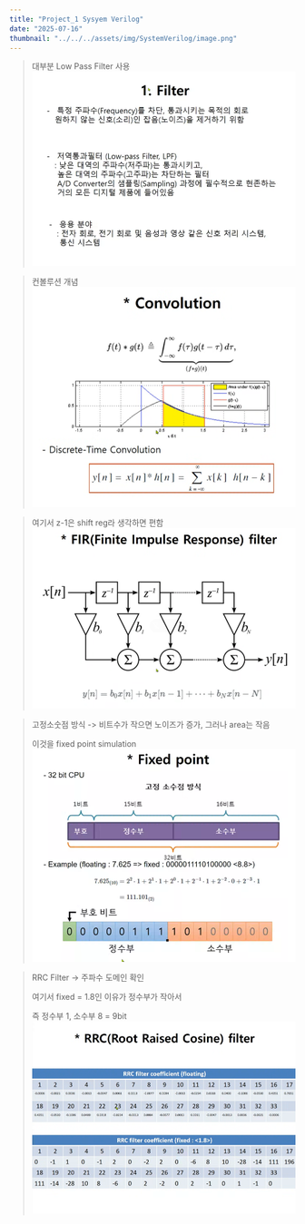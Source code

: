 ```yaml
---
title: "Project_1 Sysyem Verilog" 
date: "2025-07-16"
thumbnail: "../../../assets/img/SystemVerilog/image.png"
---
```


> 대부분 Low Pass Filter 사용
![alt text](<../../../assets/img/SystemVerilog/project_1/스크린샷 2025-07-15 161918.png>)

> 컨볼루션 개념
![alt text](<../../../assets/img/SystemVerilog/project_1/스크린샷 2025-07-15 162201.png>)

> 여기서 z-1은 shift reg라 생각하면 편함
![alt text](<../../../assets/img/SystemVerilog/project_1/스크린샷 2025-07-15 162632.png>)

> 고정소숫점 방식 -> 비트수가 작으면 노이즈가 증가, 그러나 area는 작음
> 
> 이것을 fixed point simulation
![alt text](<../../../assets/img/SystemVerilog/project_1/스크린샷 2025-07-15 163210.png>)

> RRC Filter -> 주파수 도메인 확인
>
> 여기서 fixed = 1.8인 이유가 정수부가 작아서
>
> 즉 정수부 1, 소수부 8 = 9bit
![alt text](<../../../assets/img/SystemVerilog/project_1/스크린샷 2025-07-15 163719.png>)